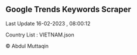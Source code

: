 

## Google Trends Keywords Scraper 
 
Last Update 16-02-2023 , 08:00:12

Country List :
VIETNAM.json



© Abdul Muttaqin 
